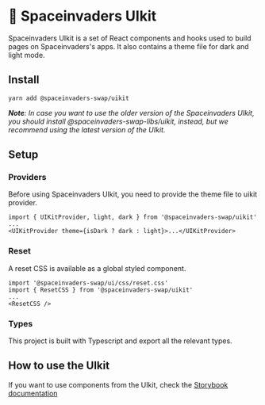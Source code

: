 # 🥞 Spaceinvaders UIkit

Spaceinvaders UIkit is a set of React components and hooks used to build pages on Spaceinvaders's apps. It also contains a theme file for dark and light mode.

## Install

`yarn add @spaceinvaders-swap/uikit`

***Note**: In case you want to use the older version of the Spaceinvaders UIkit, you should install @spaceinvaders-swap-libs/uikit, instead, but we recommend using the latest version of the UIkit.*


## Setup

### Providers

Before using Spaceinvaders UIkit, you need to provide the theme file to uikit provider.

```
import { UIKitProvider, light, dark } from '@spaceinvaders-swap/uikit'
...
<UIKitProvider theme={isDark ? dark : light}>...</UIKitProvider>
```

### Reset

A reset CSS is available as a global styled component.

```
import '@spaceinvaders-swap/ui/css/reset.css'
import { ResetCSS } from '@spaceinvaders-swap/uikit'
...
<ResetCSS />
```

### Types

This project is built with Typescript and export all the relevant types.

## How to use the UIkit

If you want to use components from the UIkit, check the [Storybook documentation](https://uikit.spaceinvaders.run)
